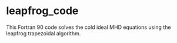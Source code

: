 # leapfrog_code
This Fortran 90 code solves the cold ideal MHD equations using the leapfrog trapezoidal algorithm.
